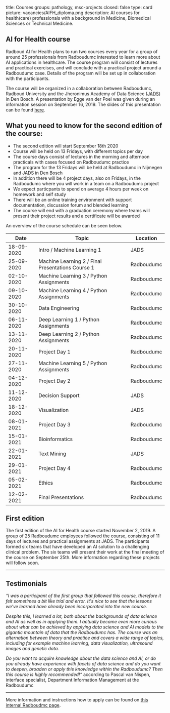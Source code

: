 title: Courses 
groups: pathology, msc-projects
closed: false
type: card
picture: vacancies/AIFH_diploma.png
description: AI courses for health(care) professionals with a background in Medicine, Biomedical Sciences or Technical Medicine. 

## AI for Health course
Radboud AI for Health plans to run two courses every year for a group of around 25 professionals from Radboudumc interested to learn more about AI applications in healthcare. The course program will consist of lectures and practical exercises, and will conclude with a practical project around a Radboudumc case. Details of the program will be set up in collaboration with the participants.

The course will be organized in a collaboration between Radboudumc, Radboud University and the Jheronimus Academy of Data Science ([JADS](https://www.jads.nl/)) in Den Bosch. A presentation by Egge van der Poel was given during an information session on September 16, 2019. The slides of this presentation can be found [here](https://drive.google.com/open?id=1nnYpNSdr10E3Zm7IiV78UFj239eIV4Yx). 

## What you need to know for the second edition of the course:
- The second edition will start September 18th 2020
- Course will be held on 13 Fridays, with different topics per day
- The course days consist of lectures in the morning and afternoon practicals with cases focused on Radboudumc practice
- The program for the 13 Fridays will be held at Radboudumc in Nijmegen and JADS in Den Bosch
- In addition there will be 4 project days, also on Fridays, in the Radboudumc where you will work in a team on a Radboudumc project
- We expect particpants to spend on average 4 hours per week on homework and self study
- There will be an online training environment with support documentation, discussion forum and blended learning
- The course will end with a graduation ceremony where teams will present their project results and a certificate will be awarded

An overview of the course schedule can be seen below.

| Date  |  Topic  | Location |
| ----- | ------- | ------- |
| 18-09-2020 | Intro / Machine Learning 1 | JADS |
| 25-09-2020 | Machine Learning 2 / Final Presentations Course 1 |  Radboudumc |
| 02-10-2020 | Machine Learning 3 / Python Assignments |  Radboudumc |
| 09-10-2020 | Machine Learning 4 / Python Assignments |  Radboudumc |
| 30-10-2020 | Data Engineering |  Radboudumc |
| 06-11-2020 | Deep Learning 1 / Python Assignments |  Radboudumc |
| 13-11-2020 | Deep Learning 2 / Python Assignments |  Radboudumc |
| 20-11-2020 | Project Day 1 |  Radboudumc |
| 27-11-2020 | Machine Learning 5 / Python Assignments |  Radboudumc |
| 04-12-2020 | Project Day 2 |  Radboudumc |
| 11-12-2020 | Decision Support | JADS |
| 18-12-2020 | Visualization | JADS |
| 08-01-2021 | Project Day 3 |  Radboudumc |
| 15-01-2021 | Bioinformatics |  Radboudumc |
| 22-01-2021 | Text Mining | JADS |
| 29-01-2021 | Project Day 4 |  Radboudumc |
| 05-02-2021 | Ethics |  Radboudumc | JADS |
| 12-02-2021 | Final Presentations |  Radboudumc |

## First edition
The first edition of the AI for Health course started November 2, 2019. A group of 25 Radboudumc employees followed the course, consisting of 11 days of lectures and practical assignments at JADS. The participants formed six teams that have developed an AI solution to a challenging clinical problem. The six teams will present their work at the final meeting of the course on September 25th. More information regarding these projects will follow soon.

***

## Testimonials
_“I was a participant of the first group that followed this course, therefore it felt sometimes a bit like trial and error. It's nice to see that the lessons we've learned have already been incorporated into the new course._

_Despite this, I learned a lot, both about the backgrounds of data science and AI as well as in applying them. I actually became even more curious about what can be achieved by applying data science and AI models to the gigantic mountain of data that the Radboudumc has.
The course was an alternation between theory and practice and covers a wide range of topics, including for example machine learning, data visualization, ultrasound images and genetic data._

_Do you want to acquire knowledge about the data science and AI, or do you already have experience with facets of data science and do you want to deepen, broaden or apply this knowledge within the Radboudumc? Then this course is highly recommended!“_ according to Pascal van Nispen, interface specialist, Department Information Management at the Radboudumc

***

More information and instructions how to apply can be found on [this internal Radboudmc page](https://www.radboudumc.nl/en/intranet/information-for-researchers/how-can-we-help-you/projects/radboudaiforhealth/cursus-ai-voor-medewerkers). 


 <!-- We plan to have 7 obligatory session and 3 that can be selected from a larger list --> 
